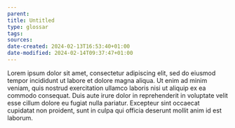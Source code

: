 ```yaml
---
parent: 
title: Untitled
type: glossar
tags: 
sources: 
date-created: 2024-02-13T16:53:40+01:00
date-modified: 2024-02-14T09:37:47+01:00
---
```


Lorem ipsum dolor sit amet, consectetur adipiscing elit, sed do eiusmod tempor incididunt ut labore et dolore magna aliqua. Ut enim ad minim veniam, quis nostrud exercitation ullamco laboris nisi ut aliquip ex ea commodo consequat. Duis aute irure dolor in reprehenderit in voluptate velit esse cillum dolore eu fugiat nulla pariatur. Excepteur sint occaecat cupidatat non proident, sunt in culpa qui officia deserunt mollit anim id est laborum.

